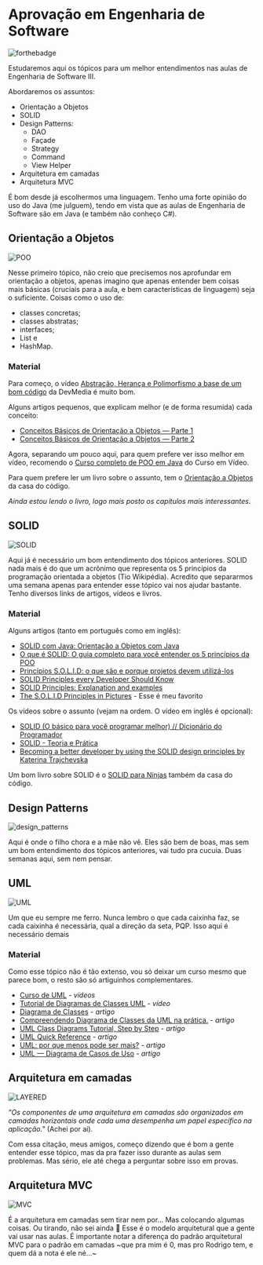 # Aprovação em Engenharia de Software
![forthebadge](https://forthebadge.com/images/badges/made-with-java.svg)

Estudaremos aqui os tópicos para um melhor entendimentos nas aulas de Engenharia de Software III.

Abordaremos os assuntos:

 - Orientação a Objetos
 - SOLID
 - Design Patterns:
   - DAO
   - Façade
   - Strategy
   - Command
   - View Helper
 - Arquitetura em camadas
 - Arquitetura MVC

É bom desde já escolhermos uma linguagem. Tenho uma forte opinião do uso do Java (me julguem), tendo em vista que as aulas de Engenharia de Software são em Java (e também não conheço C#).

## Orientação a Objetos

![POO](https://lh3.googleusercontent.com/proxy/6RJ9km5H0NoaM5Dh9KF-01f1F7w-1gRGRyGj-M-xFbuyUqoV69mrKWwze6n7Bp4oNoswAq_7nQp5FdyoR2lRtjh2Gx5r2KRsTPHKAlZEcfxFsUs)

Nesse primeiro tópico, não creio que precisemos nos aprofundar em orientação a objetos, apenas imagino que apenas entender bem coisas mais básicas (cruciais para a aula, e bem características de linguagem) seja o suficiente.
Coisas como o uso de:

 - classes concretas;
 - classes abstratas;
 - interfaces;
 - List e
 - HashMap.
 
### Material
 
Para começo, o vídeo [Abstração, Herança e Polimorfismo a base de um bom código](https://www.youtube.com/watch?v=qiGTRJlCnlA) da DevMedia é muito bom.

Alguns artigos pequenos, que explicam melhor (e de forma resumida) cada conceito: 

- [Conceitos Básicos de Orientação a Objetos — Parte 1](https://medium.com/gdgcampinas/conceitos-b%C3%A1sicos-de-orienta%C3%A7%C3%A3o-a-objetos-b58809b2d809)
- [Conceitos Básicos de Orientação a Objetos — Parte 2](https://medium.com/@RafaelSermenho/conceitos-b%C3%A1sicos-de-orienta%C3%A7%C3%A3o-a-objetos-parte-2-5accfe670a6e)

Agora, separando um pouco aqui, para quem prefere ver isso melhor em vídeo, recomendo o [Curso completo de POO em Java](https://www.youtube.com/playlist?list=PLHz_AreHm4dkqe2aR0tQK74m8SFe-aGsY) do Curso em Vídeo.

Para quem prefere ler um livro sobre o assunto, tem o [Orientação a Objetos](https://drive.google.com/file/d/1Frj0x3YExf5zdhFaRCPyL32YLpD0qdXi/view?usp=sharing) da casa do código.

_Ainda estou lendo o livro, logo mais posto os capítulos mais interessantes._

## SOLID

![SOLID](https://miro.medium.com/max/3600/1*TjDnfpnw4gI8sZ2fvaK9zg.jpeg)

Aqui já é necessário um bom entendimento dos tópicos anteriores.
SOLID nada mais é do que um acrônimo que representa os 5 princípios da programação orientada a objetos (Tio Wikipédia).
Acredito que separarmos uma semana apenas para entender esse tópico vai nos ajudar bastante.
Tenho diversos links de artigos, vídeos e livros.

### Material

Alguns artigos (tanto em português como em inglês):
 - [SOLID com Java: Orientação a Objetos com Java](https://www.alura.com.br/conteudo/orientacao-a-objetos-avancada-e-principios-solid)
 - [O que é SOLID: O guia completo para você entender os 5 princípios da POO](https://medium.com/desenvolvendo-com-paixao/o-que-%C3%A9-solid-o-guia-completo-para-voc%C3%AA-entender-os-5-princ%C3%ADpios-da-poo-2b937b3fc530)
 - [Princípios S.O.L.I.D: o que são e porque projetos devem utilizá-los](https://medium.com/@mari_azevedo/princ%C3%ADpios-s-o-l-i-d-o-que-s%C3%A3o-e-porque-projetos-devem-utiliz%C3%A1-los-bf496b82b299)
 - [SOLID Principles every Developer Should Know](https://blog.bitsrc.io/solid-principles-every-developer-should-know-b3bfa96bb688)
 - [SOLID Principles: Explanation and examples](https://itnext.io/solid-principles-explanation-and-examples-715b975dcad4)
 - [The S.O.L.I.D Principles in Pictures](https://medium.com/backticks-tildes/the-s-o-l-i-d-principles-in-pictures-b34ce2f1e898) - Esse é meu favorito
 
Os vídeos sobre o assunto (vejam na ordem. O vídeo em inglês é opcional):
  - [SOLID (O básico para você programar melhor) // Dicionário do Programador](https://www.youtube.com/watch?v=mkx0CdWiPRA)
  - [SOLID - Teoria e Prática](https://www.youtube.com/watch?v=Q2QdkiX6p_Y)
  - [Becoming a better developer by using the SOLID design principles by Katerina Trajchevska](https://youtu.be/rtmFCcjEgEw)
  
Um bom livro sobre SOLID é o [SOLID para Ninjas](https://drive.google.com/file/d/1hJundIegQHJ-0SEPw9TD0Lv528kAVx_a/view?usp=sharing) também da casa do código.

## Design Patterns

![design_patterns](https://miro.medium.com/max/720/1*nwakpRp_GabhICWPNw5VDQ.png)

Aqui é onde o filho chora e a mãe não vê. Eles são bem de boas, mas sem um bom entendimento dos tópicos anteriores, vai tudo pra cucuia. Duas semanas aqui, sem nem pensar.

## UML

![UML](https://i.pinimg.com/236x/20/32/03/2032034a440712c975bcf721517d79b9--class-diagram-software-development.jpg)

Um que eu sempre me ferro. Nunca lembro o que cada caixinha faz, se cada caixinha é necessária, qual a direção da seta, PQP. Isso aqui é necessário demais

### Material

Como esse tópico não é tão extenso, vou só deixar um curso mesmo que parece bom, o resto são só artiguinhos complementares.

 - [Curso de UML](https://www.youtube.com/watch?v=C3xYBT3o_5k&list=PLucm8g_ezqNqCRGHGHoacCo6N1bfN7hXZ&index=1) - _vídeos_
 - [Tutorial de Diagramas de Classes UML](https://www.youtube.com/watch?v=rDidOn6KN9k) - _vídeo_
 - [Diagrama de Classes](https://medium.com/documenta%C3%A7ao-uml/diagrama-de-classes-ba91a9d29575) - _artigo_
 - [Compreendendo Diagrama de Classes da UML na prática.](https://medium.com/studio-oceano/compreendendo-diagrama-de-classes-da-uml-na-pr%C3%A1tica-1f7e6422021c) - _artigo_
 - [UML Class Diagrams Tutorial, Step by Step](https://medium.com/@smagid_allThings/uml-class-diagrams-tutorial-step-by-step-520fd83b300b) - _artigo_
 - [UML Quick Reference](https://medium.com/federicohaag/uml-unified-modeling-language-5a2a0c2fb973) - _artigo_
 - [UML: por que menos pode ser mais?](https://medium.com/@ullmanngabriel/uml-por-que-menos-pode-ser-mais-56d05e118711) - _artigo_
 - [UML — Diagrama de Casos de Uso](https://medium.com/operacionalti/uml-diagrama-de-casos-de-uso-29f4358ce4d5) - _artigo_

## Arquitetura em camadas

![LAYERED](https://herbertograca.files.wordpress.com/2018/11/100-explicit-architecture-svg.png?w=1024)

_"Os componentes de uma arquitetura em camadas são organizados em camadas horizontais onde cada uma desempenha um papel específico na aplicação."_ (Achei por aí).

Com essa citação, meus amigos, começo dizendo que é bom a gente entender esse tópico, mas da pra fazer isso durante as aulas sem problemas. Mas sério, ele até chega a perguntar sobre isso em provas.

## Arquitetura MVC

![MVC](https://4.bp.blogspot.com/-pWUFlbiZUAI/Vx1XdepeCLI/AAAAAAAAAV4/unTNxfFZwUkiBHWFAMP29qfLzYRoKNOYwCLcB/s1600/layer.png)

É a arquitetura em camadas sem tirar nem por... Mas colocando algumas coisas. Ou tirando, não sei ainda :thinking:
Esse é o modelo arquitetural que a gente vai usar nas aulas.
É importante notar a diferença do padrão arquitetural MVC para o padrão em camadas ~que pra mim é 0, mas pro Rodrigo tem, e quem dá a nota é ele né...~
